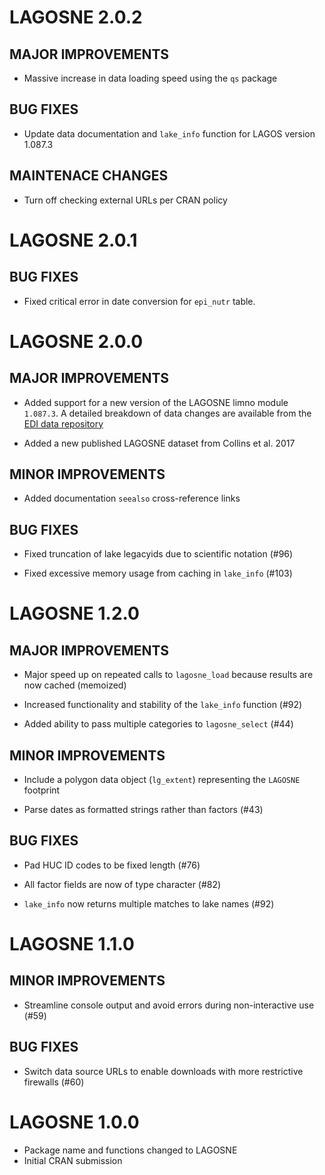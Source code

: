 # LAGOSNE 2.0.2

## MAJOR IMPROVEMENTS

* Massive increase in data loading speed using the `qs` package

## BUG FIXES

* Update data documentation and `lake_info` function for LAGOS version 1.087.3

## MAINTENACE CHANGES

* Turn off checking external URLs per CRAN policy

# LAGOSNE 2.0.1

## BUG FIXES

* Fixed critical error in date conversion for `epi_nutr` table.

# LAGOSNE 2.0.0

## MAJOR IMPROVEMENTS

* Added support for a new version of the LAGOSNE limno module `1.087.3`. A detailed breakdown of data changes are available from the [EDI data repository](https://portal.edirepository.org/nis/dataviewer?packageid=edi.101.3&entityid=d448003f31f07458f8ee59903dcc7da0)

* Added a new published LAGOSNE dataset from Collins et al. 2017

## MINOR IMPROVEMENTS

* Added documentation `seealso` cross-reference links

## BUG FIXES

* Fixed truncation of lake legacyids due to scientific notation (#96)

* Fixed excessive memory usage from caching in `lake_info` (#103)

# LAGOSNE 1.2.0

## MAJOR IMPROVEMENTS

* Major speed up on repeated calls to `lagosne_load` because results are now cached (memoized)

* Increased functionality and stability of the `lake_info` function (#92)

* Added ability to pass multiple categories to `lagosne_select` (#44)

## MINOR IMPROVEMENTS

* Include a polygon data object (`lg_extent`) representing the `LAGOSNE` footprint

* Parse dates as formatted strings rather than factors (#43)

## BUG FIXES

* Pad HUC ID codes to be fixed length (#76)

* All factor fields are now of type character (#82)

* `lake_info` now returns multiple matches to lake names (#92)

# LAGOSNE 1.1.0

## MINOR IMPROVEMENTS

* Streamline console output and avoid errors during non-interactive use (#59)

## BUG FIXES

* Switch data source URLs to enable downloads with more restrictive firewalls (#60)

# LAGOSNE 1.0.0

* Package name and functions changed to LAGOSNE
* Initial CRAN submission





